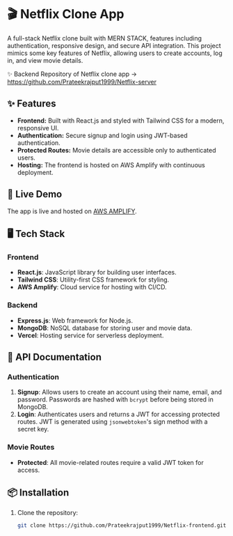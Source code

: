 # 🎬 Netflix Clone App

A full-stack Netflix clone built with MERN STACK, features including authentication, responsive design, and secure API integration. This project mimics some key features of Netflix, allowing users to create accounts, log in, and view movie details.

✨ Backend Repository of Netflix clone app -> https://github.com/Prateekrajput1999/Netflix-server

## ✨ Features

- **Frontend:** Built with React.js and styled with Tailwind CSS for a modern, responsive UI.
- **Authentication:** Secure signup and login using JWT-based authentication.
- **Protected Routes:** Movie details are accessible only to authenticated users.
- **Hosting:** The frontend is hosted on AWS Amplify with continuous deployment.

## 🚀 Live Demo

The app is live and hosted on [AWS AMPLIFY](https://master.d3mswxqa7vdfhx.amplifyapp.com/).

## 🖥️ Tech Stack

### Frontend
- **React.js**: JavaScript library for building user interfaces.
- **Tailwind CSS**: Utility-first CSS framework for styling.
- **AWS Amplify**: Cloud service for hosting with CI/CD.

### Backend
- **Express.js**: Web framework for Node.js.
- **MongoDB**: NoSQL database for storing user and movie data.
- **Vercel**: Hosting service for serverless deployment.

## 📜 API Documentation

### Authentication
1. **Signup**: Allows users to create an account using their name, email, and password. Passwords are hashed with `bcrypt` before being stored in MongoDB.
2. **Login**: Authenticates users and returns a JWT for accessing protected routes. JWT is generated using `jsonwebtoken`'s sign method with a secret key.

### Movie Routes
- **Protected**: All movie-related routes require a valid JWT token for access.

## 📦 Installation

1. Clone the repository:
   ```bash
   git clone https://github.com/Prateekrajput1999/Netflix-frontend.git
